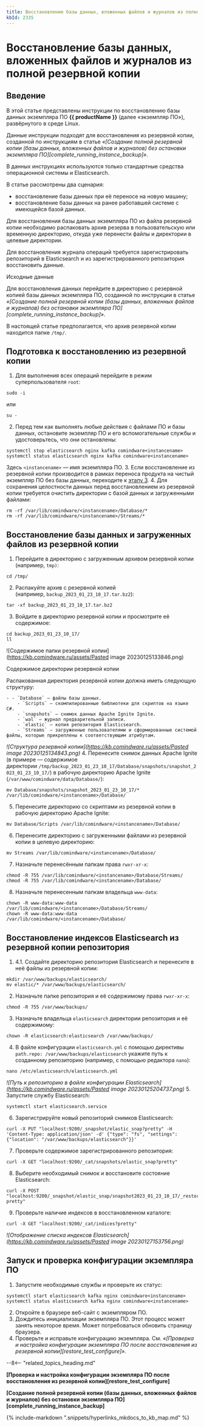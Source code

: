 ```yaml
---
title: Восстановление базы данных, вложенных файлов и журналов из полной резервной копии
kbId: 2335
---
```


# Восстановление базы данных, вложенных файлов и журналов из полной резервной копии

## Введение

В этой статье представлены инструкции по восстановлению базы данных экземпляра ПО **{{ productName }}** (далее «экземпляр ПО»), развёрнутого в среде Linux.

Данные инструкции подходят для восстановления из резервной копии, созданной по инструкциям в статье *«[Создание полной резервной копии (базы данных, вложенных файлов и журналов) без остановки экземпляра ПО][complete_running_instance_backup]»*.

В данных инструкциях используются только стандартные средства операционной системы и Elasticsearch.

В статье рассмотрены два сценария:

- восстановление базы данных при её переносе на новую машину;
- восстановление базы данных на ранее работавшей системе c имеющейся базой данных.

Для восстановления базы данных экземпляра ПО из файла резервной копии необходимо распаковать архив резерва в пользовательскую или временную директорию, откуда уже перенести файлы и директории в целевые директории.

Для восстановления журнала операций требуется зарегистрировать репозиторий в Elasticsearch и из зарегистрированного репозитория восстановить данные.

Исходные данные

Для восстановления данных перейдите в директорию с резервной копией базы данных экземпляра ПО, созданной по инструкции в статье *«[Создание полной резервной копии (базы данных, вложенных файлов и журналов) без остановки экземпляра ПО][complete_running_instance_backup]»*.

В настоящей статье предполагается, что архив резервной копии находится папке `/tmp/`.

## Подготовка к восстановлению из резервной копии

1. Для выполнения всех операций перейдите в режим суперпользователя `root`:

```
sudo -i
```

или

```
su - 
```
2. Перед тем как выполнять любые действия с файлами ПО и базы данных, остановите экземпляр ПО и его вспомогательные службы и удостоверьтесь, что они остановлены:

```
systemctl stop elasticsearch nginx kafka comindware<instancename>    
systemctl status elasticsearch nginx kafka comindware<instancename>
```

Здесь `<instancename>` — имя экземпляра ПО.
3. Если восстановление из резервной копии производится в рамках переноса продукта на чистый экземпляр ПО без базы данных, переходите к [этапу 3](#mcetoc_1grg5gft85).
4. Для сохранения целостности данных перед восстановлением из резервной копии требуется очистить директории c базой данных и загруженными файлами:

```
rm -rf /var/lib/comindware/<instancename>/Database/*    
rm -rf /var/lib/comindware/<instancename>/Streams/* 
```

## Восстановление базы данных и загруженных файлов из резервной копии

1. Перейдите в директорию с загруженным архивом резервной копии (например, `tmp)`:

```
cd /tmp/ 
```
2. Распакуйте архив с резервной копией (например, `backup_2023_01_23_10_17.tar.bz2`):

```
tar -xf backup_2023_01_23_10_17.tar.bz2 
```
3. Войдите в директорию резервной копии и просмотрите её содержимое:

```
cd backup_2023_01_23_10_17/   
ll 
```

![Содержимое папки резервной копии](https://kb.comindware.ru/assets/Pasted image 20230125133846.png)

Содержимое директории резервной копии

Распакованная директория резервной копии должна иметь следующую структуру:

    - - `Database` — файлы базы данных.
        - `Scripts` — скомпилированные библиотеки для скриптов на языке C#.
        - `snapshots` — снимок данных Apache Ignite Ignite.
        - `wal` — журнал предварительной записи.
        - `elastic` — копия репозитория Elasticsearch.
        - `Streams` — загруженные пользователями и сформированные системой файлы, которые прикреплены к соответствующим атрибутам.

_![Структура резервной копии](https://kb.comindware.ru/assets/Pasted image 20230125134843.png)_
4. Перенесите снимок данных Apache Ignite (в примере — содержимое директории `/tmp/backup_2023_01_23_10_17/Database/snapshots/snapshot_2023_01_23_10_17/`) в рабочую директорию Apache Ignite (`/var/www/comindware/data/Database/`):

```
mv Database/snapshots/snapshot_2023_01_23_10_17/* /var/lib/comindware/<instancename>/Database/
```
5. Перенесите директорию со скриптами из резервной копии в рабочую директорию Apache Ignite:

```
mv Database/Scripts /var/lib/comindware/<instancename>/Database/ 
```
6. Перенесите директорию с загруженными файлами из резервной копии в целевую директорию:

```
mv Streams /var/lib/comindware/<instancename>/Database/ 
```
7. Назначьте перенесённым папкам права `rwxr-xr-x`:

```
chmod -R 755 /var/lib/comindware/<instancename>/Database/Streams/   
chmod -R 755 /var/lib/comindware/<instancename>/Database/ 
```
8. Назначьте перенесенным папкам владельца `www-data`:

```
chown -R www-data:www-data /var/lib/comindware/<instancename>/Database/Streams/   
chown -R www-data:www-data /var/lib/comindware/<instancename>/Database/ 
```

## Восстановление индексов Elasticsearch из резервной копии репозитория

1. 4.1. Создайте директорию репозитория Elasticsearch и перенесите в неё файлы из резервной копии:

```
mkdir /var/www/backups/elasticsearch/   
mv elastic/* /var/www/backups/elasticsearch/ 
```
2. Назначьте папке репозитория и её содержимому права `rwxr-xr-x`:

```
chmod -R 755 /var/www/backups/ 
```
3. Назначьте владельца `elasticsearch` директории репозитория и её содержимому:

```
chown -R elasticsearch:elasticsearch /var/www/backups/ 
```
4. В файле конфигурации `elasticsearch.yml` с помощью директивы `path.repo: /var/www/backups/elasticsearch` укажите путь к созданному репозиторию (например, с помощью редактора `nano`):

```
nano /etc/elasticsearch/elasticsearch.yml 
```

_![Путь к репозиторию в файле конфигурации Elasticsearch](https://kb.comindware.ru/assets/Pasted image 20230125204737.png)_
5. Запустите службу Elasticsearch:

```
systemctl start elasticsearch.service 
```
6. Зарегистрируйте новый репозиторий снимков Elasticsearch:

```
curl -X PUT "localhost:9200/_snapshot/elastic_snap?pretty" -H 'Content-Type: application/json' -d' {"type": "fs", "settings": {"location": "/var/www/backups/elasticsearch"}}'
```
7. Проверьте содержимое зарегистрированного репозитория:

```
curl -X GET "localhost:9200/_cat/snapshots/elastic_snap?pretty"
```
8. Выберите необходимый снимок и восстановите состояние Elasticsearch:

```
curl -X POST "localhost:9200/_snapshot/elastic_snap/snapshot2023_01_23_10_17/_restore?pretty" 
```
9. Проверьте наличие индексов в восстановленном каталоге:

```
curl -X GET "localhost:9200/_cat/indices?pretty" 
```

_![Отображение списка индексов Elasticsearch](https://kb.comindware.ru/assets/Pasted image 20230127153756.png)_

## Запуск и проверка конфигурации экземпляра ПО

1. Запустите необходимые службы и проверьте их статус:

```
systemctl start elasticsearch kafka nginx comindware<instancename>  
systemctl status elasticsearch kafka nginx comindware<instancename>
```
2. Откройте в браузере веб-сайт с экземпляром ПО.
3. Дождитесь инициализации экземпляра ПО. Этот процесс может занять некоторое время. Может потребоваться обновить страницу браузера.
4. Проверьте и исправьте конфигурацию экземпляра. См. *«[Проверка и настройка конфигурации экземпляра ПО после восстановления из резервной копии][restore_test_configure]».*

--8<-- "related_topics_heading.md"

**[Проверка и настройка конфигурации экземпляра ПО после восстановления из резервной копии][restore_test_configure]**

**[Создание полной резервной копии (базы данных, вложенных файлов и журналов) без остановки экземпляра ПО][complete_running_instance_backup]**



{% include-markdown ".snippets/hyperlinks_mkdocs_to_kb_map.md" %}

